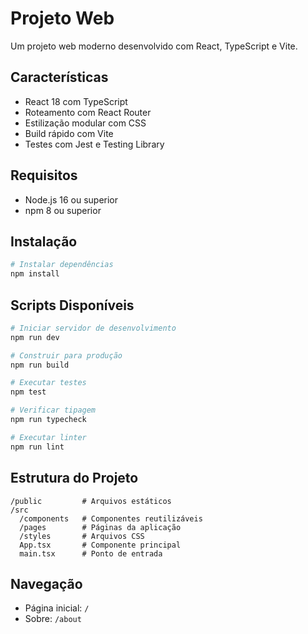 # Projeto Web

Um projeto web moderno desenvolvido com React, TypeScript e Vite.

## Características

- React 18 com TypeScript
- Roteamento com React Router
- Estilização modular com CSS
- Build rápido com Vite
- Testes com Jest e Testing Library

## Requisitos

- Node.js 16 ou superior
- npm 8 ou superior

## Instalação

```bash
# Instalar dependências
npm install
```

## Scripts Disponíveis

```bash
# Iniciar servidor de desenvolvimento
npm run dev

# Construir para produção
npm run build

# Executar testes
npm test

# Verificar tipagem
npm run typecheck

# Executar linter
npm run lint
```

## Estrutura do Projeto

```
/public         # Arquivos estáticos
/src
  /components   # Componentes reutilizáveis
  /pages        # Páginas da aplicação
  /styles       # Arquivos CSS
  App.tsx       # Componente principal
  main.tsx      # Ponto de entrada
```

## Navegação

- Página inicial: `/`
- Sobre: `/about`